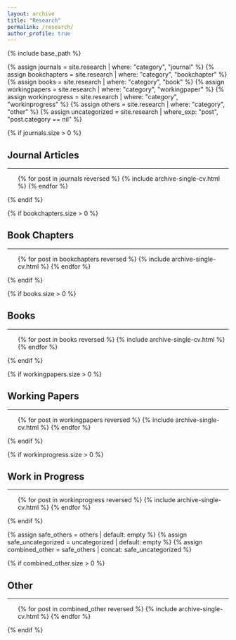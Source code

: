 ```yaml
---
layout: archive
title: "Research"
permalink: /research/
author_profile: true
---
```


{% include base_path %}

{% assign journals = site.research | where: "category", "journal" %}
{% assign bookchapters = site.research | where: "category", "bookchapter" %}
{% assign books = site.research | where: "category", "book" %}
{% assign workingpapers = site.research | where: "category", "workingpaper" %}
{% assign workinprogress = site.research | where: "category", "workinprogress" %}
{% assign others = site.research | where: "category", "other" %}
{% assign uncategorized = site.research | where_exp: "post", "post.category == nil" %}

{% if journals.size > 0 %}
<h2>Journal Articles</h2>
<hr />
<ul>
  {% for post in journals reversed %}
    {% include archive-single-cv.html %}
  {% endfor %}
</ul>
{% endif %}

{% if bookchapters.size > 0 %}
<h2>Book Chapters</h2>
<hr />
<ul>
  {% for post in bookchapters reversed %}
    {% include archive-single-cv.html %}
  {% endfor %}
</ul>
{% endif %}

{% if books.size > 0 %}
<h2>Books</h2>
<hr />
<ul>
  {% for post in books reversed %}
    {% include archive-single-cv.html %}
  {% endfor %}
</ul>
{% endif %}

{% if workingpapers.size > 0 %}
<h2>Working Papers</h2>
<hr />
<ul>
  {% for post in workingpapers reversed %}
    {% include archive-single-cv.html %}
  {% endfor %}
</ul>
{% endif %}

{% if workinprogress.size > 0 %}
<h2>Work in Progress</h2>
<hr />
<ul>
  {% for post in workinprogress reversed %}
    {% include archive-single-cv.html %}
  {% endfor %}
</ul>
{% endif %}

{% assign safe_others = others | default: empty %}
{% assign safe_uncategorized = uncategorized | default: empty %}
{% assign combined_other = safe_others | concat: safe_uncategorized %}

{% if combined_other.size > 0 %}
<h2>Other</h2>
<hr />
<ul>
  {% for post in combined_other reversed %}
    {% include archive-single-cv.html %}
  {% endfor %}
</ul>
{% endif %}
